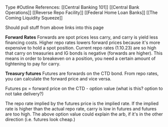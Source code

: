 Type #Outline 
References: [[Central Banking 101]]
[[Central Bank Operations]]
[[Reverse Repo Facility]]
[[Federal Home Loan Banks]]
[[The Coming Liquidity Squeeze]]

Should pull stuff from above links into this page


**Forward Rates**
Forwards are spot prices less carry, and carry is yield less financing costs. Higher repo rates lowers forward prices because it's more expensive to hold a spot position. Current repo rates (1.10.23) are so high that carry on treasuries and IG bonds is negative (forwards are higher). This means in order to breakeven on a position, you need a certain amount of tightening to pay for carry. 


**Treasury futures**
Futures are forwards on the CTD bond. From repo rates, you can calculate the forward price and vice versa. 

Futures px = forward price on the CTD - option value (what is this? option to not take delivery?)

The repo rate implied by the futures price is the implied rate. If the implied rate is higher than the actual repo rate, carry is low in futures and futures are too high. The above option value could explain the arb, if it's in the other direction (i.e. futures look cheap.)